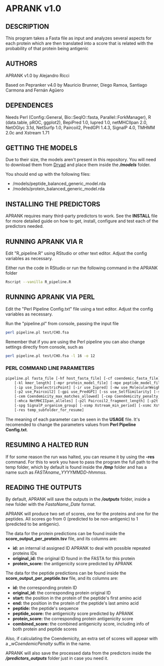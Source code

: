 # APRANK v1.0

## DESCRIPTION

This program takes a Fasta file as input and analyzes several aspects for each protein which are then translated into a score that is related with 
the probability of that protein being antigenic

## AUTHORS

APRANK v1.0 by Alejandro Ricci

Based on Pepranker v4.0 by Mauricio Brunner, Diego Ramoa, Santiago Carmona and Fernán Agüero

## DEPENDENCES

Needs Perl (Config::General, Bio::SeqIO::fasta, Parallel::ForkManager), R (data.table, pROC, ggplot2), BepiPred 1.0, Iupred 1.0, netMHCIIpan 2.0, NetOGlyc 3.1d, NetSurfp 1.0, Paircoil2, PredGPI 1.4.3, SignalP 4.0, TMHMM 2.0c and Xstream 1.71

## GETTING THE MODELS

Due to their size, the models aren't present in this repository. You will need to download them from [Dryad](https://doi.org/10.5061/dryad.zcrjdfnb1) and place them inside the ***/models*** folder.

You should end up with the following files:
- /models/peptide_balanced_generic_model.rda
- /models/protein_balanced_generic_model.rda

## INSTALLING THE PREDICTORS

APRANK requires many third-party predictors to work. See the **INSTALL** file for more detailed guide on how to get, install, configure and test each of the predictors needed.

## RUNNING APRANK VIA R

Edit "R_pipeline.R" using RStudio or other text editor. Adjust the config variables as necessary.

Either run the code in RStudio or run the following command in the APRANK folder
```bash
Rscript --vanilla R_pipeline.R
```

## RUNNING APRANK VIA PERL

Edit the "Perl Pipeline Config.txt" file using a text editor. Adjust the config variables as necessary.

Run the "pipeline.pl" from console, passing the input file
```bash
perl pipeline.pl test/CHO.fsa
```

Remember that if you are using the Perl pipeline you can also change settings directly from console, such as
```bash
perl pipeline.pl test/CHO.fsa -l 16 -o 12
```

### PERL COMMAND LINE PARAMETERS
```bash
pipeline.pl fasta_file [-hf host_fasta_file] [-cf coendemic_fasta_file] [-h|help] [-l peptide_length] [-o peptide_overlap]
    [-kl kmer_length] [-mpr protein_model_file] [-mpe peptide_model_file] [-of output_folder] [-bp use_BepiPred]
    [-ip use_IsoelectricPoint] [-ir use_Iupred] [-mw use_MolecularWeight] [-mhc use_NetMHCIIpan] [-no use_NetOglyc] [-ns use_NetSurfp]
    [-p2 use_Paircoil2] [-gpi use_PredGPI] [-ss use_SelfSimilarity] [-sp use_SignalP] [-tm use_TMHMM] [-xs use_Xstream]
    [-cem Coendemicity_max_matches_allowed] [-cep Coendemicity_penalty_per_match] [-mhcl NetMHCIIpan_binding_peptide_length]
    [-mhca NetMHCIIpan_alleles] [-p2l Paircoil2_fragment_length] [-p2t Paircoil2_threshold]
    [-spg SignalP_organism_group] [-xsmp Xstream_min_period] [-xsmc Xstream_min_copy_number] [-xsme Xstream_max_consensus_error]
    [-res temp_subfolder_for_resume]
```

The meaning of each parameter can be seen in the **USAGE** file. It's recomended to change the parameters values from **Perl Pipeline Config.txt**.

## RESUMING A HALTED RUN

If for some reason the run was halted, you can resume it by using the **-res** command. For this to work you have to pass the program the
full path to the temp folder, which by default is found inside the ***/tmp*** folder and has a name such as *FASTAname_YYYYMMDD-hhmmss*.

## READING THE OUTPUTS

By default, APRANK will save the outputs in the ***/outputs*** folder, inside a new folder with the *FastaName_Date* format.

APRANK will produce two set of scores, one for the proteins and one for the peptides. All scores go from 0 (predicted to be non-antigenic) to 1 (predicted to be antigenic).

The data for the protein predictions can be found inside the **score_output_per_protein.tsv** file, and its columns are:

- **id:** an internal id assigned ID APRANK to deal with possible repeated proteins IDs
- **original_id:** the original ID found in the FASTA for this protein
- **protein_score:** the antigenicity score predicted by APRANK

The data for the peptide predictions can be found inside the **score_output_per_peptide.tsv** file, and its columns are:

- **id:** the corresponding protein ID
- **original_id:** the corresponding protein original ID
- **start:** the position in the protein of the peptide's first amino acid
- **end:** the position in the protein of the peptide's last amino acid
- **peptide:** the peptide's sequence
- **peptide_score:** the antigenicity score predicted by APRANK
- **protein_score:** the corresponding protein antigenicity score
- **combined_score:** the combined antigenicity score, including info of both protein and peptide scores

Also, if calculating the Coendemicity, an extra set of scores will appear with a *_wCoendemicPenalty* suffix in the name.

APRANK will also save the processed data from the predictors inside the ***/predictors_outputs*** folder just in case you need it.
